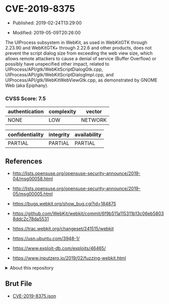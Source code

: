 # CVE-2019-8375

- Published: 2019-02-24T13:29:00

- Modified: 2019-05-09T20:26:00

The UIProcess subsystem in WebKit, as used in WebKitGTK through 2.23.90 and WebKitGTK+ through 2.22.6 and other products, does not prevent the script dialog size from exceeding the web view size, which allows remote attackers to cause a denial of service (Buffer Overflow) or possibly have unspecified other impact, related to UIProcess/API/gtk/WebKitScriptDialogGtk.cpp, UIProcess/API/gtk/WebKitScriptDialogImpl.cpp, and UIProcess/API/gtk/WebKitWebViewGtk.cpp, as demonstrated by GNOME Web (aka Epiphany).

### CVSS Score: **7.5**

| authentication | complexity | vector |
| --- | --- | --- |
| NONE | LOW | NETWORK |

| confidentiality | integrity | availability |
| --- | --- | --- |
| PARTIAL | PARTIAL | PARTIAL |

## References

* http://lists.opensuse.org/opensuse-security-announce/2019-04/msg00058.html

* http://lists.opensuse.org/opensuse-security-announce/2019-05/msg00005.html

* https://bugs.webkit.org/show_bug.cgi?id=184875

* https://github.com/WebKit/webkit/commit/6f9b511a115311b13c06eb58038ddc2c78da5531

* https://trac.webkit.org/changeset/241515/webkit

* https://usn.ubuntu.com/3948-1/

* https://www.exploit-db.com/exploits/46465/

* https://www.inputzero.io/2019/02/fuzzing-webkit.html

<details>
<summary>About this repository</summary> 

  This repository is part of the project [Live Hack CVE](https://github.com/Live-Hack-CVE). Main website can be found [www.live-hack.org](https://www.live-hack.org) 
  
  Made by [Sn0wAlice](https://github.com/Sn0wAlice) for the people that care about security and need to have a feed of the latest CVEs. Hope you enjoy it, don't forget to star the repo and follow me on [Twitter](https://twitter.com/Sn0wAlice) and [Github](https://github.com/Sn0wAlice). And that is my [personnal website](https://www.alice-snow.me/)

  - [Home Page](https://github.com/Live-Hack-CVE)
  - [Framework](https://github.com/Live-Hack-CVE/cve-framework)
  - [CVE database](https://github.com/Live-Hack-CVE/full_database)
  - [Changelog](https://github.com/Live-Hack-CVE/Changelog)
</details>

## Brut File

* [CVE-2019-8375.json](https://raw.githubusercontent.com/Live-Hack-CVE/full_database/main/cves/2019/CVE-2019-8375.json)

